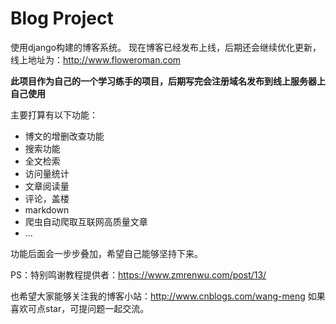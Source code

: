 # Blog Project
使用django构建的博客系统。
现在博客已经发布上线，后期还会继续优化更新，线上地址为：http://www.floweroman.com

**此项目作为自己的一个学习练手的项目，后期写完会注册域名发布到线上服务器上自己使用**

主要打算有以下功能：

- 博文的增删改查功能
- 搜索功能
- 全文检索
- 访问量统计
- 文章阅读量
- 评论，盖楼
- markdown
- 爬虫自动爬取互联网高质量文章
- ...

功能后面会一步步叠加，希望自己能够坚持下来。

PS：特别鸣谢教程提供者：https://www.zmrenwu.com/post/13/

也希望大家能够关注我的博客小站：http://www.cnblogs.com/wang-meng
如果喜欢可点star，可提问题一起交流。
